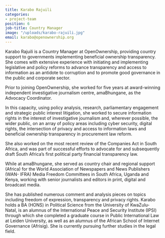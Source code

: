 ```yaml
---
title: Karabo Rajuili
categories:
- project-team
position: 6
job-title: Country Manager
image: "/uploads/karabo-rajuili.jpg"
email: karabo@openownership.org
---
```


Karabo Rajuili is a Country Manager at OpenOwnership, providing country
support to governments implementing beneficial ownership transparency.
She comes with extensive experience with initiating and implementing
legislative and policy reforms to advance transparency and access to
information as an antidote to corruption and to promote good governance in the
public and corporate sector.

Prior to joining OpenOwnership, she worked for five years at award-winning
independent investigative journalism centre, amaBhungane, as the Advocacy
Coordinator.

In this capacity, using policy analysis, research, parliamentary engagement
and strategic public interest litigation, she worked to secure information rights
in the interest of investigative journalism and, wherever possible, the wider
public, on an array of policy areas including cyber security, digital rights,
the intersection of privacy and access to information laws and beneficial
ownership transparency in procurement law reform.

She also worked on the most recent review of the Companies Act in South
Africa, and was part of successful efforts to advocate for and subsequently
draft South Africa’s first political party financial transparency law.

While at amaBhungane, she served as country chair and regional support
(Africa) for the World Association of Newspapers and News Publishers (WAN-
IFRA) Media Freedom Committees in South Africa, Uganda and Kenya,
working with senior journalists and editors in print, digital and broadcast
media.

She has published numerous comment and analysis pieces on topics
including freedom of expression, transparency and privacy rights.
Karabo holds a BA (HONS) in Political Science from the University of
KwaZulu-Natal, is an alumnus of the International Peace and Security Institute
(IPSI) through which she completed a graduate course in Public International
Law at Leiden University, as well as an alumnus of the African School of
Internet Governance (Afrisig). She is currently pursuing further studies in the
legal field.
